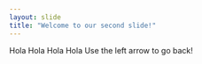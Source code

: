 ```yaml
---
layout: slide
title: "Welcome to our second slide!"
---
```

Hola Hola Hola Hola
Use the left arrow to go back!
